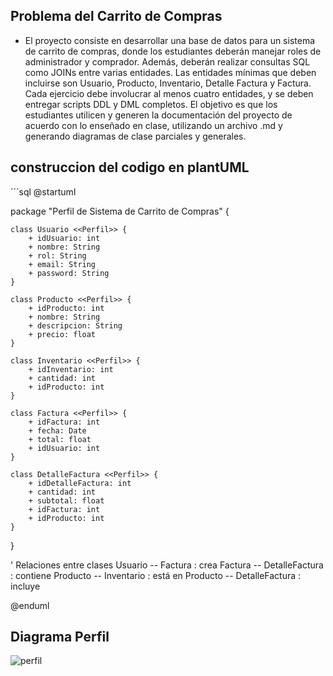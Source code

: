   ## Problema del Carrito de Compras

- El proyecto consiste en desarrollar una base de datos para un sistema de carrito de compras, donde los
estudiantes deberán manejar roles de administrador y comprador. Además, deberán realizar consultas SQL
como JOINs entre varias entidades. Las entidades mínimas que deben incluirse son Usuario, Producto,
Inventario, Detalle Factura y Factura. Cada ejercicio debe involucrar al menos cuatro entidades, y se deben
entregar scripts DDL y DML completos. El objetivo es que los estudiantes utilicen y generen la
documentación del proyecto de acuerdo con lo enseñado en clase, utilizando un archivo .md y generando
diagramas de clase parciales y generales.


## construccion del codigo en plantUML

´´´sql
@startuml

package "Perfil de Sistema de Carrito de Compras" {
    
    class Usuario <<Perfil>> {
        + idUsuario: int
        + nombre: String
        + rol: String
        + email: String
        + password: String
    }

    class Producto <<Perfil>> {
        + idProducto: int
        + nombre: String
        + descripcion: String
        + precio: float
    }

    class Inventario <<Perfil>> {
        + idInventario: int
        + cantidad: int
        + idProducto: int
    }

    class Factura <<Perfil>> {
        + idFactura: int
        + fecha: Date
        + total: float
        + idUsuario: int
    }

    class DetalleFactura <<Perfil>> {
        + idDetalleFactura: int
        + cantidad: int
        + subtotal: float
        + idFactura: int
        + idProducto: int
    }
}

' Relaciones entre clases
Usuario  --  Factura : crea
Factura  --  DetalleFactura : contiene
Producto  --  Inventario : está en
Producto  --  DetalleFactura : incluye

@enduml

## Diagrama Perfil

![perfil](https://github.com/user-attachments/assets/836fb2d4-0a37-4ba2-a3df-a68ea01e1892)
